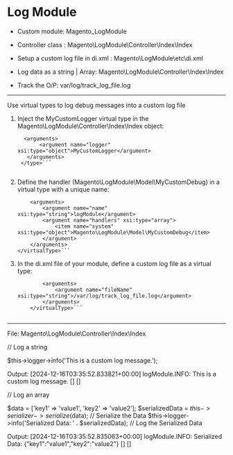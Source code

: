 # Log Module

 - Custom module: Magento_LogModule

 - Controller class : Magento\LogModule\Controller\Index\Index

 - Setup a custom log file in di.xml : Magento\LogModule\etc\di.xml

 - Log data as a string | Array: Magento\LogModule\Controller\Index\Index

 - Track the O/P: var/log/track_log_file.log


-------------- 


Use virtual types to log debug messages into a custom log file

1. Inject the MyCustomLogger virtual type in the Magento\LogModule\Controller\Index\Index object:
   
   ```<type name="Magento\LogModule\Controller\Index\Index">
     <arguments>
          <argument name="logger" xsi:type="object">MyCustomLogger</argument>
      </arguments>
    </type>```
 
2. Define the handler (Magento\LogModule\Model\MyCustomDebug) in a virtual type with a unique name:

    ```<virtualType name="MyCustomLogger" type="Magento\Framework\Logger\Monolog">
        <arguments>
            <argument name="name" xsi:type="string">logModule</argument>
            <argument name="handlers" xsi:type="array">
                <item name="system" xsi:type="object">Magento\LogModule\Model\MyCustomDebug</item>
            </argument>
        </arguments>
    </virtualType>```

3. In the di.xml file of your module, define a custom log file as a virtual type:

    ```<virtualType name="Magento\LogModule\Model\MyCustomDebug" type="Magento\Framework\Logger\Handler\Base">
            <arguments>
                <argument name="fileName" xsi:type="string">/var/log/track_log_file.log</argument>
            </arguments>
        </virtualType>```


--------------


File: Magento\LogModule\Controller\Index\Index

  // Log a string
 
  $this->logger->info('This is a custom log message.’);

  Output: [2024-12-16T03:35:52.833821+00:00] logModule.INFO: This is a custom log message. [] []


  // Log an array
 
  $data = ['key1' => 'value1', 'key2' => 'value2'];
  $serializedData = $this->serializer->serialize($data); // Serialize the Data
  $this->logger->info('Serialized Data: ' . $serializedData); // Log the Serialized Data


  Output: [2024-12-16T03:35:52.835063+00:00] logModule.INFO: Serialized Data: {"key1":"value1","key2":"value2"} [] []